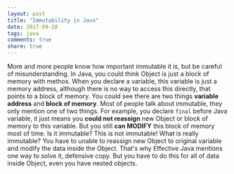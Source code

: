 ```yaml
---
layout: post
title: "Immutability in Java"
date: 2017-09-28
tags: java
comments: true
share: true
---
```


More and more people know how important immutable it is, but be careful of misunderstanding. In Java, you could think Object is just a block of memory with methos. When you declare a variable, this variable is just a memory address, although there is no way to access this directly, that points to a block of memory. You could see there are two things **variable address** and **block of memory**. Most of people talk about immutable, they only mention one of two things. For example, you declare `final` before Java variable, it just means you **could not reassign** new Object or block of memory to this variable. But you still **can MODIFY** this block of memory most of time. Is it immutable? This is not immutable! What is really immutable? You have to unable to reassign new Object to original variable and modify the data inside the Object. That's why Effective Java mentions one way to solve it, defensive copy. But you have to do this for all of data inside Object, even you have nested objects.        
